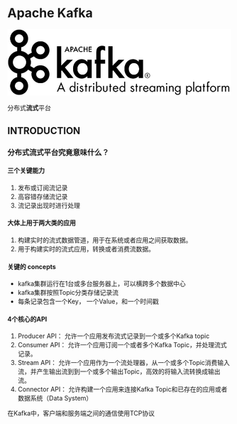 # Apache Kafka 
![kafka logo](../resource/logo.png)

分布式**流式**平台

## INTRODUCTION 

### 分布式流式平台究竟意味什么？

#### 三个关键能力
1. 发布或订阅流记录
2. 高容错存储流记录
3. 流记录出现时进行处理

#### 大体上用于两大类的应用
1. 构建实时的流式数据管道，用于在系统或者应用之间获取数据。
2. 用于构建实时的流式应用，转换或者消费流数据。

#### 关键的 concepts
* kafka集群运行在1台或多台服务器上，可以横跨多个数据中心
* kafka集群按照Topic分类存储记录流
* 每条记录包含一个Key， 一个Value，和一个时间戳

#### 4个核心的API
1. Producer API： 允许一个应用发布流式记录到一个或多个Kafka  topic  
2. Consumer API： 允许一个应用订阅一个或者多个Kafka Topic，并处理流式记录。
3. Stream API： 允许一个应用作为一个流处理器，从一个或多个Topic消费输入流，并产生输出流到到一个或多个输出Topic，高效的将输入流转换成输出流。
3. Connector API： 允许构建一个应用来连接Kafka Topic和已存在的应用或者数据系统（Data System）

在Kafka中，客户端和服务端之间的通信使用TCP协议

### 

